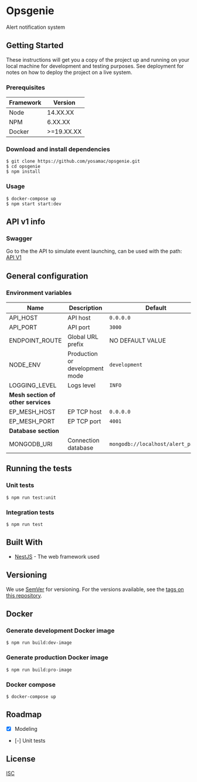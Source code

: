# Opsgenie

Alert notification system

## Getting Started

These instructions will get you a copy of the project up and running on your local machine for development and testing purposes. See deployment for notes on how to deploy the project on a live system.

### Prerequisites

| Framework | Version    |
| ----------| -----------|
| Node      | 14.XX.XX   |
| NPM       | 6.XX.XX    |
| Docker    | >=19.XX.XX |

### Download and install dependencies

```shell
$ git clone https://github.com/yosamac/opsgenie.git
$ cd opsgenie
$ npm install
```

### Usage

```shell
$ docker-compose up 
$ npm start start:dev
```

## API v1 info

### Swagger


Go to the the API to simulate event launching, can be used with the path: 
[API V1](http://localhost:3000/api)


## General configuration

### Environment variables

| Name                    | Description                                | Default                          |
| ------------------------| ------------------------------------------ | ---------------------------------|
| API_HOST                | API host                                   | `0.0.0.0`                        |
| API_PORT                | API port                                   | `3000`                           |
| ENDPOINT_ROUTE          | Global URL prefix                          | NO DEFAULT VALUE                 |
| NODE_ENV                | Production or development mode             | `development`                    |
| LOGGING_LEVEL           | Logs level                                 | `INFO`                           |
| **Mesh section of other services**                                                                    |||
| EP_MESH_HOST            | EP TCP host                                | `0.0.0.0`                        |
| EP_MESH_PORT            | EP TCP port                                | `4001`                           |
| **Database section**                                                                                  |||
| MONGODB_URI             | Connection database                        | `mongodb://localhost/alert_pager`|


## Running the tests

### Unit tests

```shell
$ npm run test:unit
```

### Integration tests

```shell
$ npm run test
```

## Built With

* [NestJS](https://nestjs.com/) - The web framework used

## Versioning

We use [SemVer](http://semver.org/) for versioning. For the versions available, see the [tags on this repository](https://github.org/yosama/opsgenie/tags).


## Docker

### Generate development Docker image
```shell
$ npm run build:dev-image
```
### Generate production Docker image
```shell
$ npm run build:pro-image
```
### Docker compose
```shell
$ docker-compose up
```

## Roadmap
- [x] Modeling
- [-] Unit tests


## License

[ISC](https://choosealicense.com/licenses/isc/)
